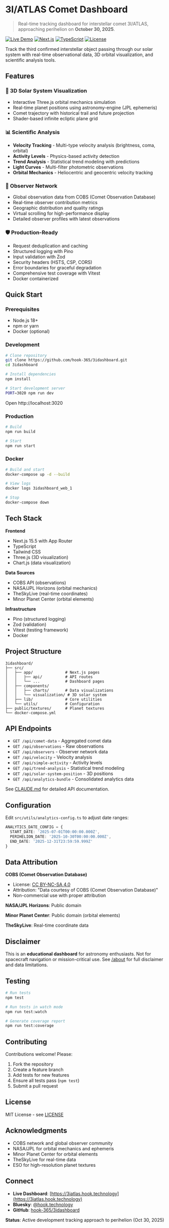 # 3I/ATLAS Comet Dashboard

> Real-time tracking dashboard for interstellar comet 3I/ATLAS, approaching perihelion on **October 30, 2025**.

[![Live Demo](https://img.shields.io/badge/Live%20Demo-3iatlas.hook.technology-blue)](https://3iatlas.hook.technology)
[![Next.js](https://img.shields.io/badge/Next.js-15.5-black)](https://nextjs.org/)
[![TypeScript](https://img.shields.io/badge/TypeScript-5.x-blue)](https://www.typescriptlang.org/)
[![License](https://img.shields.io/badge/License-MIT-green.svg)](LICENSE)

Track the third confirmed interstellar object passing through our solar system with real-time observational data, 3D orbital visualization, and scientific analysis tools.

## Features

### 🌌 3D Solar System Visualization
- Interactive Three.js orbital mechanics simulation
- Real-time planet positions using astronomy-engine (JPL ephemeris)
- Comet trajectory with historical trail and future projection
- Shader-based infinite ecliptic plane grid

### 📊 Scientific Analysis
- **Velocity Tracking** - Multi-type velocity analysis (brightness, coma, orbital)
- **Activity Levels** - Physics-based activity detection
- **Trend Analysis** - Statistical trend modeling with predictions
- **Light Curves** - Multi-filter photometric observations
- **Orbital Mechanics** - Heliocentric and geocentric velocity tracking

### 🔭 Observer Network
- Global observation data from COBS (Comet Observation Database)
- Real-time observer contribution metrics
- Geographic distribution and quality ratings
- Virtual scrolling for high-performance display
- Detailed observer profiles with latest observations

### 🛡️ Production-Ready
- Request deduplication and caching
- Structured logging with Pino
- Input validation with Zod
- Security headers (HSTS, CSP, CORS)
- Error boundaries for graceful degradation
- Comprehensive test coverage with Vitest
- Docker containerized

## Quick Start

### Prerequisites
- Node.js 18+
- npm or yarn
- Docker (optional)

### Development

```bash
# Clone repository
git clone https://github.com/hook-365/3idashboard.git
cd 3idashboard

# Install dependencies
npm install

# Start development server
PORT=3020 npm run dev
```

Open http://localhost:3020

### Production

```bash
# Build
npm run build

# Start
npm run start
```

### Docker

```bash
# Build and start
docker-compose up -d --build

# View logs
docker logs 3idashboard_web_1

# Stop
docker-compose down
```

## Tech Stack

**Frontend**
- Next.js 15.5 with App Router
- TypeScript
- Tailwind CSS
- Three.js (3D visualization)
- Chart.js (data visualization)

**Data Sources**
- COBS API (observations)
- NASA/JPL Horizons (orbital mechanics)
- TheSkyLive (real-time coordinates)
- Minor Planet Center (orbital elements)

**Infrastructure**
- Pino (structured logging)
- Zod (validation)
- Vitest (testing framework)
- Docker

## Project Structure

```
3idashboard/
├── src/
│   ├── app/              # Next.js pages
│   │   ├── api/          # API routes
│   │   └── ...           # Dashboard pages
│   ├── components/
│   │   ├── charts/       # Data visualizations
│   │   └── visualization/ # 3D solar system
│   ├── lib/              # Core utilities
│   └── utils/            # Configuration
├── public/textures/      # Planet textures
└── docker-compose.yml
```

## API Endpoints

- `GET /api/comet-data` - Aggregated comet data
- `GET /api/observations` - Raw observations
- `GET /api/observers` - Observer network data
- `GET /api/velocity` - Velocity analysis
- `GET /api/simple-activity` - Activity levels
- `GET /api/trend-analysis` - Statistical trend modeling
- `GET /api/solar-system-position` - 3D positions
- `GET /api/analytics-bundle` - Consolidated analytics data

See [CLAUDE.md](./CLAUDE.md) for detailed API documentation.

## Configuration

Edit `src/utils/analytics-config.ts` to adjust date ranges:

```typescript
ANALYTICS_DATE_CONFIG = {
  START_DATE: '2025-07-01T00:00:00.000Z',
  PERIHELION_DATE: '2025-10-30T00:00:00.000Z',
  END_DATE: '2025-12-31T23:59:59.999Z'
}
```

## Data Attribution

**COBS (Comet Observation Database)**
- License: [CC BY-NC-SA 4.0](https://creativecommons.org/licenses/by-nc-sa/4.0/)
- Attribution: "Data courtesy of COBS (Comet Observation Database)"
- Non-commercial use with proper attribution

**NASA/JPL Horizons**: Public domain

**Minor Planet Center**: Public domain (orbital elements)

**TheSkyLive**: Real-time coordinate data

## Disclaimer

This is an **educational dashboard** for astronomy enthusiasts. Not for spacecraft navigation or mission-critical use. See [/about](https://3iatlas.hook.technology/about) for full disclaimer and data limitations.

## Testing

```bash
# Run tests
npm test

# Run tests in watch mode
npm run test:watch

# Generate coverage report
npm run test:coverage
```

## Contributing

Contributions welcome! Please:
1. Fork the repository
2. Create a feature branch
3. Add tests for new features
4. Ensure all tests pass (`npm test`)
5. Submit a pull request

## License

MIT License - see [LICENSE](LICENSE)

## Acknowledgments

- COBS network and global observer community
- NASA/JPL for orbital mechanics and ephemeris
- Minor Planet Center for orbital elements
- TheSkyLive for real-time data
- ESO for high-resolution planet textures

## Connect

- **Live Dashboard**: [https://3iatlas.hook.technology](https://3iatlas.hook.technology)
- **Bluesky**: [@hook.technology](https://bsky.app/profile/hook.technology)
- **GitHub**: [hook-365/3idashboard](https://github.com/hook-365/3idashboard)

**Status**: Active development tracking approach to perihelion (Oct 30, 2025)
